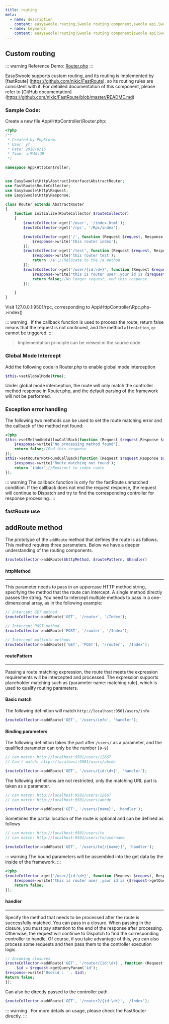 ```yaml
---
title: routing
meta:
  - name: description
    content: easyswoole,routing,Swoole routing component,swoole api,Swoole custom routing,restful
  - name: keywords
    content: easyswoole|routing|Swoole routing component|swoole api|Swoole custom routing|restful
---
```


## Custom routing


::: warning 
 Reference Demo: [Router.php](https://github.com/easy-swoole/demo/blob/3.x/App/HttpController/Router.php)
:::

EasySwoole supports custom routing, and its routing is implemented by [fastRoute] (https://github.com/nikic/FastRoute), so its routing rules are consistent with it. For detailed documentation of this component, please refer to [GitHub documentation] (https://github.com/nikic/FastRoute/blob/master/README.md)

### Sample Code:
Create a new file App\HttpController\Router.php:
```php
<?php
/**
 * Created by PhpStorm.
 * User: yf
 * Date: 2018/8/15
 * Time: 上午10:39
 */

namespace App\HttpController;


use EasySwoole\Http\AbstractInterface\AbstractRouter;
use FastRoute\RouteCollector;
use EasySwoole\Http\Request;
use EasySwoole\Http\Response;

class Router extends AbstractRouter
{
    function initialize(RouteCollector $routeCollector)
    {
        $routeCollector->get('/user', '/index.html');
        $routeCollector->get('/rpc', '/Rpc/index');

        $routeCollector->get('/', function (Request $request, Response $response) {
            $response->write('this router index');
        });
        $routeCollector->get('/test', function (Request $request, Response $response) {
            $response->write('this router test');
            return '/a';//Relocate to the /a method
        });
        $routeCollector->get('/user/{id:\d+}', function (Request $request, Response $response) {
            $response->write("this is router user ,your id is {$request->getQueryParam('id')}");//Get the id of the route match
            return false;//No longer request, end this response
        });

    }
}
```
Visit 127.0.0.1:9501/rpc, corresponding to App\HttpController\Rpc.php->index()

::: warning
  If the callback function is used to process the route, return false means that the request is not continued, and the method `afterAction`, `gc` cannot be triggered.
:::

> Implementation principle can be viewed in the source code


### Global Mode Intercept
Add the following code in Router.php to enable global mode interception
```php
$this->setGlobalMode(true);
```
Under global mode interception, the route will only match the controller method response in Router.php, and the default parsing of the framework will not be performed.

### Exception error handling
The following two methods can be used to set the route matching error and the callback of the method not found:
```php
<?php
$this->setMethodNotAllowCallBack(function (Request $request,Response $response){
    $response->write('No processing method found');
    return false;//End this response
});
$this->setRouterNotFoundCallBack(function (Request $request,Response $response){
    $response->write('Route matching not found');
    return 'index';//Redirect to index route
});
```

::: warning 
The callback function is only for the fastRoute unmatched condition. If the callback does not end the request response, the request will continue to Dispatch and try to find the corresponding controller for response processing.
:::


### fastRoute use

addRoute method
------

The prototype of the `addRoute` method that defines the route is as follows. This method requires three parameters. Below we have a deeper understanding of the routing components.

```php
$routeCollector->addRoute($httpMethod, $routePattern, $handler)
```

#### httpMethod
------
This parameter needs to pass in an uppercase HTTP method string, specifying the method that the route can intercept. A single method directly passes the string. You need to intercept multiple methods to pass in a one-dimensional array, as in the following example:

```php
// Intercept GET method
$routeCollector->addRoute('GET', '/router', '/Index');

// Intercept POST method
$routeCollector->addRoute('POST', '/router', '/Index');

// Intercept multiple methods
$routeCollector->addRoute(['GET', 'POST'], '/router', '/Index');

```

#### routePattern
------
Passing a route matching expression, the route that meets the expression requirements will be intercepted and processed. The expression supports placeholder matching such as {parameter name: matching rule}, which is used to qualify routing parameters.

#### Basic match

The following definition will match `http://localhost:9501/users/info`

```php
$routeCollector->addRoute('GET', '/users/info', 'handler');
```
#### Binding parameters
The following definition takes the part after `/users/` as a parameter, and the qualified parameter can only be the number `[0-9]`

```php
// can match: http://localhost:9501/users/12667
// Can't match: http://localhost:9501/users/abcde

$routeCollector->addRoute('GET', '/users/{id:\d+}', 'handler');

```

The following definitions are not restricted, only the matching URL part is taken as a parameter.

```php
// can match: http://localhost:9501/users/12667
// can match: http://localhost:9501/users/abcde

$routeCollector->addRoute('GET', '/users/{name}', 'handler');
```

Sometimes the partial location of the route is optional and can be defined as follows

```php
// can match: http://localhost:9501/users/to
// can match: http://localhost:9501/users/to/username

$routeCollector->addRoute('GET', '/users/to[/{name}]', 'handler');
```

::: warning
The bound parameters will be assembled into the get data by the inside of the framework.
:::

````php
<?php
$routeCollector->get('/user/{id:\d+}', function (Request $request, Response $response) {
    $response->write("this is router user ,your id is {$request->getQueryParam('id')}");
    return false;
});
````


#### handler
------
Specify the method that needs to be processed after the route is successfully matched. You can pass in a closure. When passing in the closure, you must pay attention to the end of the response after processing. Otherwise, the request will continue to Dispatch to find the corresponding controller to handle. Of course, if you take advantage of this, you can also process some requests and then pass them to the controller execution logic.

```php
// Incoming closures
$routeCollector->addRoute('GET', '/router/{id:\d+}', function (Request $request, Response $response) {
     $id = $request->getQueryParam('id');
$response->write('Userid : ' . $id);
Return false;
});

```

Can also be directly passed to the controller path

```php
$routeCollector->addRoute('GET', '/router2/{id:\d+}', '/Index');
```


::: warning
  For more details on usage, please check the FastRouter directly.
:::
